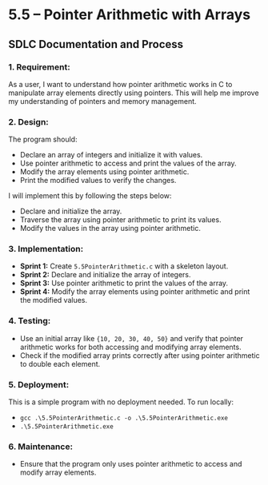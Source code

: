 # 5.5 – Pointer Arithmetic with Arrays

## SDLC Documentation and Process

### 1. **Requirement:**
   As a user, I want to understand how pointer arithmetic works in C to manipulate array elements directly using pointers. This will help me improve my understanding of pointers and memory management.

### 2. **Design:**
   The program should:
   - Declare an array of integers and initialize it with values.
   - Use pointer arithmetic to access and print the values of the array.
   - Modify the array elements using pointer arithmetic.
   - Print the modified values to verify the changes.
   
   I will implement this by following the steps below:
   - Declare and initialize the array.
   - Traverse the array using pointer arithmetic to print its values.
   - Modify the values in the array using pointer arithmetic.

### 3. **Implementation:**
   - **Sprint 1:** Create `5.5PointerArithmetic.c` with a skeleton layout.
   - **Sprint 2:** Declare and initialize the array of integers.
   - **Sprint 3:** Use pointer arithmetic to print the values of the array.
   - **Sprint 4:** Modify the array elements using pointer arithmetic and print the modified values.

### 4. **Testing:**
   - Use an initial array like `{10, 20, 30, 40, 50}` and verify that pointer arithmetic works for both accessing and modifying array elements.
   - Check if the modified array prints correctly after using pointer arithmetic to double each element.

### 5. **Deployment:**
   This is a simple program with no deployment needed. To run locally:
   - `gcc .\5.5PointerArithmetic.c -o .\5.5PointerArithmetic.exe`
   - `.\5.5PointerArithmetic.exe`

### 6. **Maintenance:**
   - Ensure that the program only uses pointer arithmetic to access and modify array elements.

